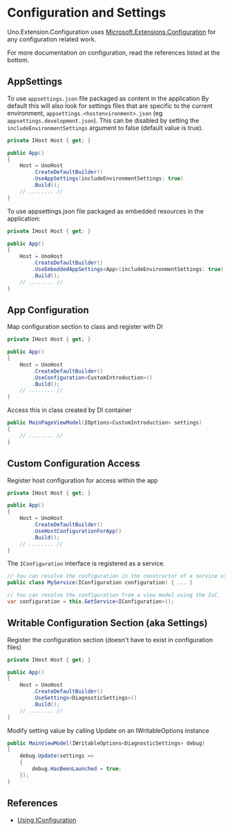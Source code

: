 # Configuration and Settings

Uno.Extension.Configuration uses [Microsoft.Extensions.Configuration](https://www.nuget.org/packages/Microsoft.Extensions.Configuration) for any configuration related work.

For more documentation on configuration, read the references listed at the bottom.

## AppSettings

To use `appsettings.json` file packaged as content in the application By default this will also look for settings files that are specific to the current environment, `appsettings.<hostenvironment>.json` (eg `appsettings.development.json`). This can be disabled by setting the `includeEnvironmentSettings` argument to false (default value is true).

```csharp
private IHost Host { get; }

public App()
{
    Host = UnoHost
        .CreateDefaultBuilder()
        .UseAppSettings(includeEnvironmentSettings: true)
        .Build();
    // ........ //
}
```

To use appsettings.json file packaged as embedded resources in the application:
```csharp
private IHost Host { get; }

public App()
{
    Host = UnoHost
        .CreateDefaultBuilder()
        .UseEmbeddedAppSettings<App>(includeEnvironmentSettings: true)
        .Build();
    // ........ //
}
```

## App Configuration 

Map configuration section to class and register with DI

```csharp
private IHost Host { get; }

public App()
{
    Host = UnoHost
        .CreateDefaultBuilder()
        .UseConfiguration<CustomIntroduction>()
        .Build();
    // ........ //
}
```

Access this in class created by DI container

```csharp
public MainPageViewModel(IOptions<CustomIntroduction> settings)
{
    // ........ //
}
```


## Custom Configuration Access

Register host configuration for access within the app

```csharp
private IHost Host { get; }

public App()
{
    Host = UnoHost
        .CreateDefaultBuilder()
        .UseHostConfigurationForApp()
        .Build();
    // ........ //
}
```

The `IConfiguration` interface is registered as a service.

```csharp
// You can resolve the configuration in the constructor of a service using the IoC.
public class MyService(IConfiguration configuration) { ... }

// You can resolve the configuration from a view model using the IoC.
var configuration = this.GetService<IConfiguration>();
```

## Writable Configuration Section (aka Settings)

Register the configuration section (doesn't have to exist in configuration files)

```csharp
private IHost Host { get; }

public App()
{
    Host = UnoHost
        .CreateDefaultBuilder()
        .UseSettings<DiagnosticSettings>()
        .Build();
    // ........ //
}
```

Modify setting value by calling Update on an IWritableOptions instance

```csharp
public MainViewModel(IWritableOptions<DiagnosticSettings> debug)
{
    debug.Update(settings =>
    {
        debug.HasBeenLaunched = true;
    });
}
```

## References

- [Using IConfiguration](https://docs.microsoft.com/en-us/aspnet/core/fundamentals/configuration/?view=aspnetcore-3.1)

